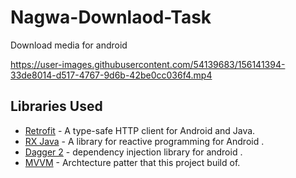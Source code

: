 # Nagwa-Downlaod-Task
Download media for android 

https://user-images.githubusercontent.com/54139683/156141394-33de8014-d517-4767-9d6b-42be0cc036f4.mp4

## Libraries Used

* [Retrofit](http://square.github.io/retrofit/) - A type-safe HTTP client for Android and Java.
* [RX Java](https://github.com/ReactiveX/RxJava) - A library for reactive programming for Android .
* [Dagger 2](https://dagger.dev/) - dependency injection library for android .
* [MVVM](https://en.wikipedia.org/wiki/Model%E2%80%93view%E2%80%93viewmodel) - Archtecture patter that this project build of.
